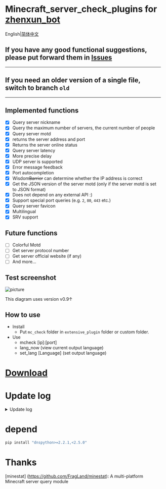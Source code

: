 # Minecraft_server_check_plugins for [zhenxun_bot](https://github.com/hibikier/zhenxun_bot)

English|[简体中文](README.md)

## If you have any good functional suggestions, please put forward them in [Issues](https://github.com/molanp/zhenxun_chafu_Minecraft/issues)
***
## If you need an older version of a single file, switch to branch `old`
***
## Implemented functions

- [x] Query server nickname
- [x] Query the maximum number of servers, the current number of people
- [x] Query server motd
- [x] returns the server address and port
- [x] Returns the server online status
- [x] Query server latency
- [x] More precise delay
- [x] UDP server is supported
- [x] Error message feedback
- [x] Port autocompletion
- [x] Wisdom~~Barrier~~ can determine whether the IP address is correct
- [x] Get the JSON version of the server motd (only if the server motd is set to JSON format)
- [x] Does not depend on any external API :)
- [x] Support special port queries (e.g. `2`, `80`, `443` etc.)
- [x] Query server favicon
- [x] Multilingual
- [x] SRV support 

## Future functions

- [ ] Colorful Motd
- [ ] Get server protocol number
- [ ] Get server official website (if any)
- [ ] And more...

## Test screenshot

![picture](https://user-images.githubusercontent.com/104612722/210684756-883da1c2-44a5-4119-8c50-647a527aa68f.png)

This diagram uses version v0.9↑
<!--address：https://user-images.githubusercontent.com/104612722/210684756-883da1c2-44a5-4119-8c50-647a527aa68f.png-->

## How to use
- Install
  - Put `mc_check` folder in `extensive_plugin` folder or custom folder.
- Use
  - mcheck [ip]:[port]
  - lang_now (view current output language)
  - set_lang [Language] (set output language)

# [Download](https://github.com/molanp/zhenxun_chafu_Minecraft/releases)

# Update log
<details>
<summary>Update log</summary>

## 2023/11/01
### v1.5
fix SRV resolver

## 2023/02/22
### v1.3
[add support for the Query / GamSpot4 / UT3 protocol](https://github.com/FragLand/minestat/pull/166)
  
## 2023/02/05
### v1.2
SRV support

## 2023/01/14
### v1.1
The socket return value is fault-tolerant
Multilingual file configuration

## 2023/01/12
Sending favicon is supported.

## 2023/01/08
### v1.0
Remove external dependencies and use local dependencies
No longer rely on external API.

## 2023/01/05
### v0.9
Change the command trigger rule, and prompt for input when there are no parameters.

## 2022/12/26
### v0.8
Change the bedrock version to use the Chinese API source

## 2022/11/14
### v0.7
Unified input format.

Optimize code logic.

Specification variable name.

The api call is restricted.

The timeout judgment is cancelled, but the response time may become longer.

If you frequently report errors, you may encounter network fluctuations (the bedrock version of the api site is unstable).Please try restarting the bot.

If there is no port (and no `:`) after `IP` is entered, the default port [25565/19132] will be used automatically.
## 2022/11/13
### v0.6-plus
README file rewriting.

Sending error messages is supported.

Support query UDP protocol server.
### v0.6[beta]
Query UDP protocol server is supported, but the command conflicts.[Repaired]
## 2022/11/12
### v0.5
README file rewriting.

Sort out the code.

More accurate server latency.
## 2022/11/09
### v0.4-fix[The first version in releases]
Rename file
### v0.4
Fix the error caused when favicon does not exist.
### v0.3
Sending favicon is supported.

More sensitive trigger mode.
## 2022/10/31
### vfix-0.2
Update usage.
## 2022/10/25
### v0.1[tag new,first version]
Support JAVA server query.

Support query server delay.
</details>

# depend
```powershell
pip install "dnspython>=2.2.1,<2.5.0"
```

# Thanks
[minestat] (https://github.com/FragLand/minestat): A multi-platform Minecraft server query module
